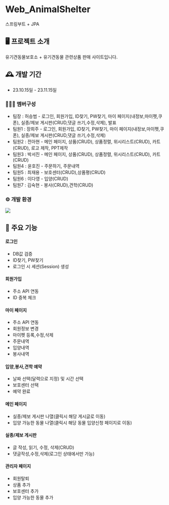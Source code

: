 # Web_AnimalShelter

스프링부트 + JPA

## 🖥️ 프로젝트 소개
유기견동물보호소 + 유기견동물 관련상품 판매 사이트입니다.
<br>

## 🕰️ 개발 기간
* 23.10.15일 - 23.11.15일

### 🧑‍🤝‍🧑 멤버구성
 - 팀장  : 허승범 - 로그인, 회원가입, ID찾기, PW찾기, 마이 페이지(내정보,마이펫,쿠폰), 실종/제보 게시판(CRUD,댓글 쓰기,수정,삭제), 발표
 - 팀원1 : 장희주 - 로그인, 회원가입, ID찾기, PW찾기, 마이 페이지(내정보,마이펫,쿠폰), 실종/제보 게시판(CRUD,댓글 쓰기,수정,삭제)
 - 팀원2 : 전아현 - 메인 페이지, 상품(CRUD), 상품정렬, 위시리스트(CRUD), 카트(CRUD), 로고 제작, PPT제작
 - 팀원3 : 박서진 - 메인 페이지, 상품(CRUD), 상품정렬, 위시리스트(CRUD), 카트(CRUD)
 - 팀원4 : 윤호진 - 주문하기, 주문내역
 - 팀원5 : 최재용 - 보호센터(CRUD),상품평(CRUD)
 - 팀원6 : 이다영 - 입양(CRUD)
 - 팀원7 : 김숙현 - 봉사(CRUD),견학(CRUD)

### ⚙️ 개발 환경
<img src="https://img.shields.io/badge/java-007396?style=for-the-badge&logo=java&logoColor=white">

## 📌 주요 기능
#### 로그인
- DB값 검증
- ID찾기, PW찾기
- 로그인 시 세션(Session) 생성

#### 회원가입
- 주소 API 연동
- ID 중복 체크

#### 마이 페이지
- 주소 API 연동
- 회원정보 변경
- 마이펫 등록,수정,삭제
- 주문내역
- 입양내역
- 봉사내역

#### 입양,봉사,견학 예약
- 날짜 선택(달력으로 지정) 및 시간 선택
- 보호센터 선택
- 예약 완료

#### 메인 페이지
- 실종/제보 게시판 나열(클릭시 해당 게시글로 이동)
- 입양 가능한 동물 나열(클릭시 해당 동물 입양신청 페이지로 이동)

#### 실종/제보 게시판
- 글 작성, 읽기, 수정, 삭제(CRUD)
- 댓글작성,수정,삭제(로그인 상태에서만 가능)

#### 관리자 페이지 
- 회원탈퇴
- 상품 추가
- 보호센터 추가
- 입양 가능한 동물 추가
